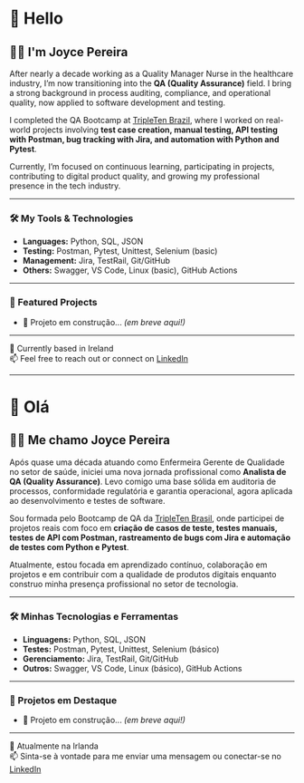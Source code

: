 
# 👋 Hello

## 👩‍💻 I'm Joyce Pereira

After nearly a decade working as a Quality Manager Nurse in the healthcare industry, I’m now transitioning into the **QA (Quality Assurance)** field. I bring a strong background in process auditing, compliance, and operational quality, now applied to software development and testing.

I completed the QA Bootcamp at [TripleTen Brazil](https://tripleten.com/br), where I worked on real-world projects involving **test case creation, manual testing, API testing with Postman, bug tracking with Jira, and automation with Python and Pytest**.

Currently, I’m focused on continuous learning, participating in projects, contributing to digital product quality, and growing my professional presence in the tech industry.

---

### 🛠️ My Tools & Technologies

- **Languages:** Python, SQL, JSON
- **Testing:** Postman, Pytest, Unittest, Selenium (basic)
- **Management:** Jira, TestRail, Git/GitHub
- **Others:** Swagger, VS Code, Linux (basic), GitHub Actions

---

### 🧪 Featured Projects

- 🚧 Projeto em construção... *(em breve aqui!)*

---

📍 Currently based in Ireland  
📫 Feel free to reach out or connect on [LinkedIn](https://www.linkedin.com/in/joyce-pereiraa/)

---

# 👋 Olá

## 👩‍💻 Me chamo Joyce Pereira

Após quase uma década atuando como Enfermeira Gerente de Qualidade no setor de saúde, iniciei uma nova jornada profissional como **Analista de QA (Quality Assurance)**. Levo comigo uma base sólida em auditoria de processos, conformidade regulatória e garantia operacional, agora aplicada ao desenvolvimento e testes de software.

Sou formada pelo Bootcamp de QA da [TripleTen Brasil](https://tripleten.com/br), onde participei de projetos reais com foco em **criação de casos de teste, testes manuais, testes de API com Postman, rastreamento de bugs com Jira e automação de testes com Python e Pytest**.

Atualmente, estou focada em aprendizado contínuo, colaboração em projetos e em contribuir com a qualidade de produtos digitais enquanto construo minha presença profissional no setor de tecnologia.

---

### 🛠️ Minhas Tecnologias e Ferramentas

- **Linguagens:** Python, SQL, JSON
- **Testes:** Postman, Pytest, Unittest, Selenium (básico)
- **Gerenciamento:** Jira, TestRail, Git/GitHub
- **Outros:** Swagger, VS Code, Linux (básico), GitHub Actions

---

### 🧪 Projetos em Destaque

- 🚧 Projeto em construção... *(em breve aqui!)*

---

📍 Atualmente na Irlanda  
📫 Sinta-se à vontade para me enviar uma mensagem ou conectar-se no [LinkedIn](https://www.linkedin.com/in/joyce-pereiraa/)
